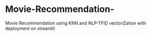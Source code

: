 # Movie-Recommendation-
Movie Recommendation using KNN and NLP-TFID vectoriZation with deployment on streamlit
